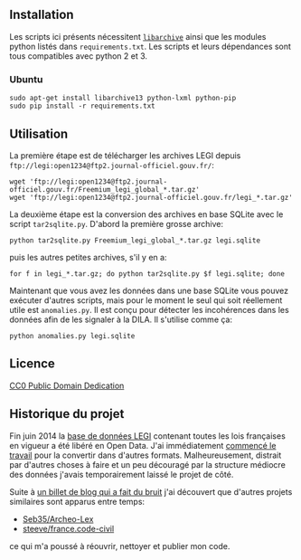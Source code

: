 ## Installation

Les scripts ici présents nécessitent [`libarchive`][libarchive] ainsi que les
modules python listés dans `requirements.txt`. Les scripts et leurs dépendances
sont tous compatibles avec python 2 et 3.

### Ubuntu

    sudo apt-get install libarchive13 python-lxml python-pip
    sudo pip install -r requirements.txt

## Utilisation

La première étape est de télécharger les archives LEGI depuis
`ftp://legi:open1234@ftp2.journal-officiel.gouv.fr/`:

    wget 'ftp://legi:open1234@ftp2.journal-officiel.gouv.fr/Freemium_legi_global_*.tar.gz'
    wget 'ftp://legi:open1234@ftp2.journal-officiel.gouv.fr/legi_*.tar.gz'

La deuxième étape est la conversion des archives en base SQLite avec le script
`tar2sqlite.py`. D'abord la première grosse archive:

    python tar2sqlite.py Freemium_legi_global_*.tar.gz legi.sqlite

puis les autres petites archives, s'il y en a:

    for f in legi_*.tar.gz; do python tar2sqlite.py $f legi.sqlite; done

Maintenant que vous avez les données dans une base SQLite vous pouvez exécuter
d'autres scripts, mais pour le moment le seul qui soit réellement utile est
`anomalies.py`. Il est conçu pour détecter les incohérences dans les données
afin de les signaler à la DILA. Il s'utilise comme ça:

    python anomalies.py legi.sqlite

## Licence

[CC0 Public Domain Dedication](http://creativecommons.org/publicdomain/zero/1.0/)

## Historique du projet

Fin juin 2014 la [base de données LEGI][legi] contenant toutes les lois
françaises en vigueur a été libéré en Open Data. J'ai immédiatement [commencé le
travail][tweet] pour la convertir dans d'autres formats. Malheureusement,
distrait par d'autres choses à faire et un peu découragé par la structure
médiocre des données j'avais temporairement laissé le projet de côté.

Suite à [un billet de blog qui a fait du bruit][korben] j'ai découvert que
d'autres projets similaires sont apparus entre temps:

- [Seb35/Archeo-Lex](https://github.com/Seb35/Archeo-Lex/)
- [steeve/france.code-civil](https://github.com/steeve/france.code-civil)

ce qui m'a poussé à réouvrir, nettoyer et publier mon code.


[libarchive]: http://libarchive.org/
[legi]: https://www.data.gouv.fr/fr/datasets/legi-codes-lois-et-reglements-consolides/
[tweet]: https://twitter.com/Changaco/statuses/484674913954172929
[korben]: http://korben.info/10-etapes-pour-pirater-la-france.html
